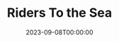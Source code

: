 ---
title: Riders To the Sea
date: 2023-09-08T00:00:00
opening_date: 1928-03-20
closing_date:
layout: productions
program:
Theatre: Theatre Jacksonville
cast:
- Eamon: Achille de Carradeuc
- Maurya: Gertrude F. Jacobi
- Cathleen: Harriet Pullen
- Bartley: John B. Lucy
- Nora: Birsa Shepard
- Colum: W.P. Douglas
- Woman:
  - Lillian Corkran
  - Marie L. Ford
- Girl:
  - Fannie Horovitz
  - Margaret Hughes
crew:
- Director: Paul Stuart Buchanan
- Set Design: Anne C. Lalor
- Props:
  - Charlotte Bowden Perry
  - Margaret Fairlie
  - Mrs. C.J. Williams, Jr.
  - Ray Halle
understudies:
orchestra:
---